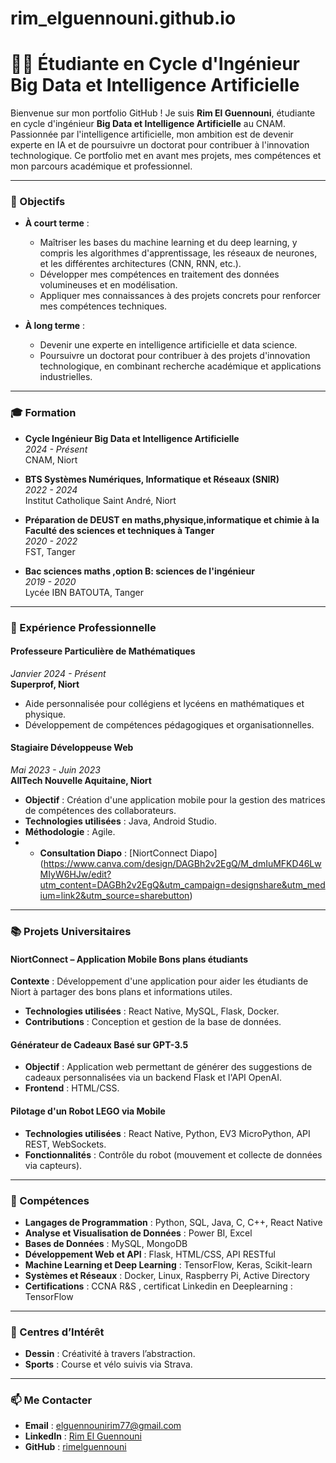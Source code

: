 # rim_elguennouni.github.io
# 👩‍💻 Étudiante en Cycle d'Ingénieur Big Data et Intelligence Artificielle

Bienvenue sur mon portfolio GitHub ! Je suis **Rim El Guennouni**, étudiante en cycle d'ingénieur **Big Data et Intelligence Artificielle** au CNAM. Passionnée par l'intelligence artificielle, mon ambition est de devenir experte en IA et de poursuivre un doctorat pour contribuer à l'innovation technologique. Ce portfolio met en avant mes projets, mes compétences et mon parcours académique et professionnel.

---

### 🎯 Objectifs

- **À court terme** :  
  - Maîtriser les bases du machine learning et du deep learning, y compris les algorithmes d'apprentissage, les réseaux de neurones, et les différentes architectures (CNN, RNN, etc.).  
  - Développer mes compétences en traitement des données volumineuses et en modélisation.  
  - Appliquer mes connaissances à des projets concrets pour renforcer mes compétences techniques.

- **À long terme** :  
  - Devenir une experte en intelligence artificielle et data science.  
  - Poursuivre un doctorat pour contribuer à des projets d'innovation technologique, en combinant recherche académique et applications industrielles.  

---

### 🎓 Formation

- **Cycle Ingénieur Big Data et Intelligence Artificielle**  
  *2024 - Présent*  
  CNAM, Niort

- **BTS Systèmes Numériques, Informatique et Réseaux (SNIR)**  
  *2022 - 2024*  
  Institut Catholique Saint André, Niort

 - **Préparation de DEUST en maths,physique,informatique et chimie à la Faculté des sciences et techniques à Tanger**  
  *2020 - 2022*  
  FST, Tanger

 - **Bac sciences maths ,option B: sciences de l'ingénieur**  
  *2019 - 2020*  
   Lycée IBN BATOUTA, Tanger 

---

### 💼 Expérience Professionnelle

#### **Professeure Particulière de Mathématiques**  
*Janvier 2024 - Présent*  
**Superprof, Niort**  
- Aide personnalisée pour collégiens et lycéens en mathématiques et physique.  
- Développement de compétences pédagogiques et organisationnelles.  

#### **Stagiaire Développeuse Web**  
*Mai 2023 - Juin 2023*  
**AllTech Nouvelle Aquitaine, Niort**  
- **Objectif** : Création d'une application mobile pour la gestion des matrices de compétences des collaborateurs.  
- **Technologies utilisées** : Java, Android Studio.  
- **Méthodologie** : Agile.
- - **Consultation Diapo** : [NiortConnect Diapo] (https://www.canva.com/design/DAGBh2v2EgQ/M_dmIuMFKD46LwMIyW6HJw/edit?utm_content=DAGBh2v2EgQ&utm_campaign=designshare&utm_medium=link2&utm_source=sharebutton)

---

### 📚 Projets Universitaires

#### **NiortConnect – Application Mobile Bons plans étudiants**  
**Contexte** : Développement d'une application pour aider les étudiants de Niort à partager des bons plans et informations utiles.  
- **Technologies utilisées** : React Native, MySQL, Flask, Docker.  
- **Contributions** : Conception et gestion de la base de données.  

#### **Générateur de Cadeaux Basé sur GPT-3.5**  
- **Objectif** : Application web permettant de générer des suggestions de cadeaux personnalisées via un backend Flask et l'API OpenAI.  
- **Frontend** : HTML/CSS.  

#### **Pilotage d'un Robot LEGO via Mobile**  
- **Technologies utilisées** : React Native, Python, EV3 MicroPython, API REST, WebSockets.  
- **Fonctionnalités** : Contrôle du robot (mouvement et collecte de données via capteurs).  

---

### 🔧 Compétences

- **Langages de Programmation** : Python, SQL, Java, C, C++, React Native  
- **Analyse et Visualisation de Données** : Power BI, Excel  
- **Bases de Données** : MySQL, MongoDB  
- **Développement Web et API** : Flask, HTML/CSS, API RESTful  
- **Machine Learning et Deep Learning** : TensorFlow, Keras, Scikit-learn  
- **Systèmes et Réseaux** : Docker, Linux, Raspberry Pi, Active Directory  
- **Certifications** : CCNA R&S , certificat Linkedin en Deeplearning : TensorFlow 

---

### 🌟 Centres d’Intérêt

- **Dessin** : Créativité à travers l’abstraction.  
- **Sports** : Course et vélo suivis via Strava.  

---

### 📫 Me Contacter

- **Email** : [elguennounirim77@gmail.com](mailto:elguennounirim77@gmail.com)  
- **LinkedIn** : [Rim El Guennouni](https://linkedin.com/in/rim-el-guennouni)  
- **GitHub** : [rimelguennouni](https://github.com/rimelguennouni)  
